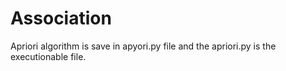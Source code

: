 # Association
Apriori algorithm is save in apyori.py file
and the apriori.py is the executionable file.
